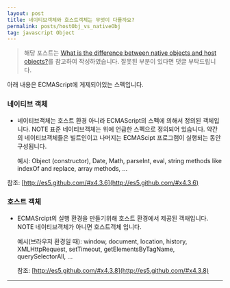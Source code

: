 ```yaml
---
layout: post
title: 네이티브객체와 호스트객체는 무엇이 다를까요?
permalink: posts/hostObj_vs_nativeObj
tag: javascript Object
---
```


> 해당 포스트는 [What is the difference between native objects and host objects?](https://stackoverflow.com/questions/7614317/what-is-the-difference-between-native-objects-and-host-objects)를 참고하여 작성하였습니다. 잘못된 부분이 있다면 댓글 부탁드립니다.

아래 내용은 ECMAScript에 게제되어있는 스펙입니다.

### 네이티브 객체

- 네이티브객체는 호스트 환경 아니라 ECMAScript의 스펙에 의해서 정의된 객체입니다.
  NOTE 표준 네이티브객체는 위에 언급한 스펙으로 정의되어 있습니다. 약간의 네이티브객체들은 빌트인이고 나머지는 ECMAScipt 프로그램이 실행되는 동안 구성됩니다.

  예시: Object (constructor), Date, Math, parseInt, eval, string methods like indexOf and replace, array methods, ...

참조: [http://es5.github.com/#x4.3.6](http://es5.github.com/#x4.3.6)

### 호스트 객체

- ECMASrcipt의 실행 환경을 만들기위해 호스트 환경에서 제공된 객채입니다.
  NOTE 네이티브객체가 아니면 호스트객체 입니다.

  예시(브라우저 환경일 때): window, document, location, history, XMLHttpRequest, setTimeout, getElementsByTagName, querySelectorAll, ...

  참조: [http://es5.github.com/#x4.3.8](http://es5.github.com/#x4.3.8)

---
